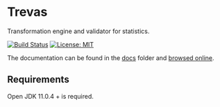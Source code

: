 # Trevas

Transformation engine and validator for statistics.

[![Build Status](https://travis-ci.org/InseeFr/Trevas.svg?branch=master)](https://travis-ci.org/inseefr/trevas)
[![License: MIT](https://img.shields.io/badge/License-MIT-blue.svg)](https://opensource.org/licenses/MIT)

The documentation can be found in the [docs](https://github.com/InseeFr/Trevas/tree/master/docs) folder and [browsed online](https://inseefr.github.io/Trevas).

## Requirements

Open JDK 11.0.4 + is required.